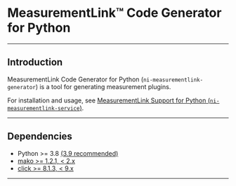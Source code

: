 # MeasurementLink™ Code Generator for Python

---

## Introduction

MeasurementLink Code Generator for Python (`ni-measurementlink-generator`) is a tool for generating measurement plugins.

For installation and usage, see [MeasurementLink Support for Python (`ni-measurementlink-service`)](https://pypi.org/project/ni-measurementlink-service/).

---

## Dependencies

- Python >= 3.8 [(3.9 recommended)](https://www.python.org/downloads/release/python-3913/)
- [mako >= 1.2.1, < 2.x](https://pypi.org/project/Mako/1.2.1/)
- [click >= 8.1.3, < 9.x](https://pypi.org/project/click/8.1.3/)

---
